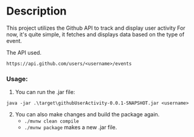 # Description
This project utilizes the Github API to track and display user activity
For now, it's quite simple, it fetches and displays data based on the type of event.

The API used.
```
https://api.github.com/users/<username>/events
```

### Usage:
1. You can run the .jar file:
```
java -jar .\target\githubUserActivity-0.0.1-SNAPSHOT.jar <username>
```
2. You can also make changes and build the package again.
    - `./mvnw clean compile`
    - `./mvnw package` makes a new .jar file.
